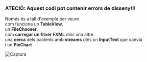 ### ATECIÓ: Aquest codi pot contenir errors de disseny!!!

Només és a tall d'exemple per veure  
 com funciona un **TableView**,  
 un **FileChooser**,  
 com **carregar un fitxer FXML** dins una altre  
 una **cerca** dels pacients amb **streams** dins un **InputText** que canvia  
 i un **PieChart** 

 ![Captura](https://github.com/elpuig-dam/mp3-uf5/blob/master/hospital/Captura_Hospital.png)
 
 

